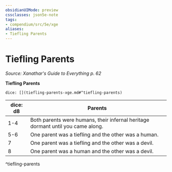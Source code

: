 ```yaml
---
obsidianUIMode: preview
cssclasses: json5e-note
tags:
- compendium/src/5e/xge
aliases:
- Tiefling Parents
---
```

# Tiefling Parents
*Source: Xanathar's Guide to Everything p. 62* 

**Tiefling Parents**

`dice: [](tiefling-parents-xge.md#^tiefling-parents)`

| dice: d8 | Parents |
|----------|---------|
| 1-4 | Both parents were humans, their infernal heritage dormant until you came along. |
| 5-6 | One parent was a tiefling and the other was a human. |
| 7 | One parent was a tiefling and the other was a devil. |
| 8 | One parent was a human and the other was a devil. |
^tiefling-parents